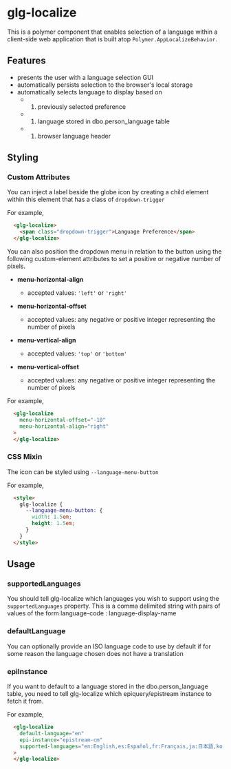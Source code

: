 # glg-localize

This is a polymer component that enables selection of a language within a
client-side web application that is built atop
`Polymer.AppLocalizeBehavior`.


## Features
* presents the user with a language selection GUI
* automatically persists selection to the browser's local storage
* automatically selects language to display based on
  * 1. previously selected preference
  * 1. language stored in dbo.person_language table
  * 1. browser language header


## Styling
### Custom Attributes
You can inject a label beside the globe icon by creating a child
element within this element that has a class of
`dropdown-trigger`

For example,

```html
  <glg-localize>
    <span class="dropdown-trigger">Language Preference</span>
  </glg-localize>
```

You can also position the dropdown menu in relation to the button using
the following custom-element attributes to set a positive or negative number of
pixels.

* **menu-horizontal-align**
  * accepted values: `'left'` or `'right'`

* **menu-horizontal-offset**
  * accepted values: any negative or positive integer representing the
number of pixels

* **menu-vertical-align**
  * accepted values: `'top'` or `'bottom'`

* **menu-vertical-offset**
  * accepted values: any negative or positive integer representing the
number of pixels

For example,

```html
  <glg-localize
    menu-horizontal-offset="-10"
    menu-horizontal-align="right"
  >
  </glg-localize>
```

### CSS Mixin
The icon can be styled using `--language-menu-button`

For example,

```html
  <style>
    glg-localize {
      --language-menu-button: {
        width: 1.5em;
        height: 1.5em;
      }
    }
  </style>
```

## Usage
### supportedLanguages

You should tell glg-localize which languages you wish to support
using the `supportedLanguages` property.  This is a comma delimited
string with pairs of values of the form language-code : language-display-name

### defaultLanguage

You can optionally provide an ISO language code to use by default if for
some reason the language chosen does not have a translation

### epiInstance

If you want to default to a language stored in the dbo.person_language
table, you need to tell glg-localize which epiquery/epistream instance
to fetch it from.

For example,

```html
  <glg-localize
    default-language="en"
    epi-instance="epistream-cm"
    supported-languages="en:English,es:Español,fr:Français,ja:日本語,ko:한국어,zh:中文（简体中文)"
  >
  </glg-localize>
```
